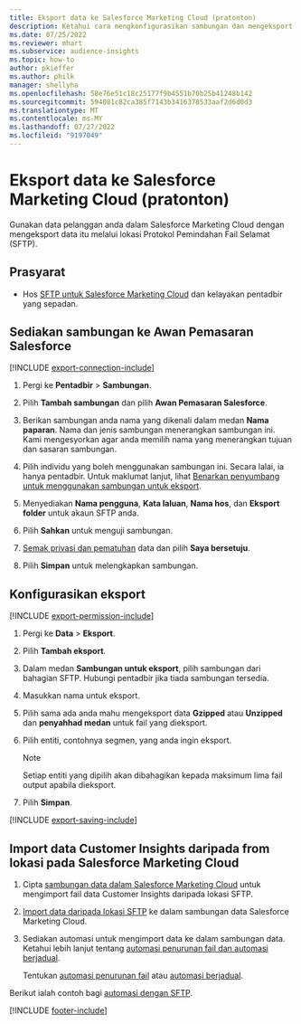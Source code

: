 ```yaml
---
title: Eksport data ke Salesforce Marketing Cloud (pratonton)
description: Ketahui cara mengkonfigurasikan sambungan dan mengeksport pada Salesforce Marketing Cloud.
ms.date: 07/25/2022
ms.reviewer: mhart
ms.subservice: audience-insights
ms.topic: how-to
author: pkieffer
ms.author: philk
manager: shellyha
ms.openlocfilehash: 58e76e51c18c25177f9b4551b70b25b41248b142
ms.sourcegitcommit: 594081c82ca385f7143b3416378533aaf2d6d0d3
ms.translationtype: MT
ms.contentlocale: ms-MY
ms.lasthandoff: 07/27/2022
ms.locfileid: "9197049"
---
```

# <a name="export-data-to-salesforce-marketing-cloud-preview"></a>Eksport data ke Salesforce Marketing Cloud (pratonton)

Gunakan data pelanggan anda dalam Salesforce Marketing Cloud dengan mengeksport data itu melalui lokasi Protokol Pemindahan Fail Selamat (SFTP).

## <a name="prerequisites"></a>Prasyarat

- Hos [SFTP untuk Salesforce Marketing Cloud](https://help.salesforce.com/articleView?id=sf.mc_es_configure_enhanced_ftp.htm&type=5) dan kelayakan pentadbir yang sepadan.

## <a name="set-up-connection-to-salesforce-marketing-cloud"></a>Sediakan sambungan ke Awan Pemasaran Salesforce

[!INCLUDE [export-connection-include](includes/export-connection-admn.md)]

1. Pergi ke **Pentadbir** > **Sambungan**.

1. Pilih **Tambah sambungan** dan pilih **Awan Pemasaran Salesforce**.

1. Berikan sambungan anda nama yang dikenali dalam medan **Nama paparan**. Nama dan jenis sambungan menerangkan sambungan ini. Kami mengesyorkan agar anda memilih nama yang menerangkan tujuan dan sasaran sambungan.

1. Pilih individu yang boleh menggunakan sambungan ini. Secara lalai, ia hanya pentadbir. Untuk maklumat lanjut, lihat [Benarkan penyumbang untuk menggunakan sambungan untuk eksport](connections.md#allow-contributors-to-use-a-connection-for-exports).

1. Menyediakan **Nama pengguna**, **Kata laluan**, **Nama hos**, dan **Eksport folder** untuk akaun SFTP anda.

1. Pilih **Sahkan** untuk menguji sambungan.

1. [Semak privasi dan pematuhan](connections.md#data-privacy-and-compliance) data dan pilih **Saya bersetuju**.

1. Pilih **Simpan** untuk melengkapkan sambungan.

## <a name="configure-an-export"></a>Konfigurasikan eksport

[!INCLUDE [export-permission-include](includes/export-permission.md)]

1. Pergi ke **Data** > **Eksport**.

1. Pilih **Tambah eksport**.

1. Dalam medan **Sambungan untuk eksport**, pilih sambungan dari bahagian SFTP. Hubungi pentadbir jika tiada sambungan tersedia.

1. Masukkan nama untuk eksport.

1. Pilih sama ada anda mahu mengeksport data **Gzipped** atau **Unzipped** dan **penyahhad medan** untuk fail yang dieksport.

1. Pilih entiti, contohnya segmen, yang anda ingin eksport.

   > [!NOTE]
   > Setiap entiti yang dipilih akan dibahagikan kepada maksimum lima fail output apabila dieksport.

1. Pilih **Simpan**.

[!INCLUDE [export-saving-include](includes/export-saving.md)]

## <a name="import-customer-insights-data-from-sftp-location-to-salesforce-marketing-cloud"></a>Import data Customer Insights daripada from lokasi pada Salesforce Marketing Cloud

1. Cipta [sambungan data dalam Salesforce Marketing Cloud](https://help.salesforce.com/articleView?id=sf.mc_es_create_data_extension.htm&type=5) untuk mengimport fail data Customer Insights daripada lokasi SFTP.

2. [Import data daripada lokasi SFTP](https://help.salesforce.com/articleView?id=sf.mc_es_import_data_extension_classic.htm&type=5) ke dalam sambungan data Salesforce Marketing Cloud.

3. Sediakan automasi untuk mengimport data ke dalam sambungan data. Ketahui lebih lanjut tentang [automasi penurunan fail dan automasi berjadual](https://help.salesforce.com/articleView?id=sf.mc_as_triggered_automations.htm&type=5).

   Tentukan [automasi penurunan fail](https://help.salesforce.com/articleView?id=sf.mc_as_define_a_triggered_automation.htm&type=5) atau [automasi berjadual](https://help.salesforce.com/articleView?id=sf.mc_as_define_a_scheduled_automation.htm&type=5).

Berikut ialah contoh bagi [automasi dengan SFTP](https://help.salesforce.com/articleView?id=sf.mc_as_ftp_and_triggered_automation_scenario.htm&type=5).

[!INCLUDE [footer-include](includes/footer-banner.md)]
